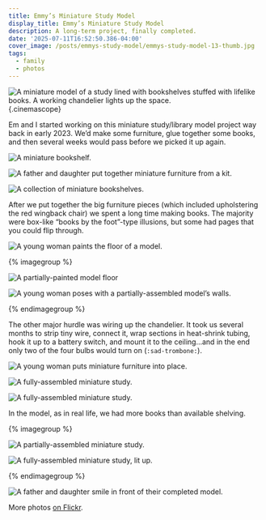 ```yaml
---
title: Emmy’s Miniature Study Model
display_title: Emmy’s Miniature Study Model
description: A long-term project, finally completed.
date: '2025-07-11T16:52:50.386-04:00'
cover_image: /posts/emmys-study-model/emmys-study-model-13-thumb.jpg
tags:
  - family
  - photos
---
```


![A miniature model of a study lined with bookshelves stuffed with lifelike books. A working chandelier lights up the space.](emmys-study-model-13.jpg){.cinemascope}

Em and I started working on this miniature study/library model project way back in early 2023. We’d make some furniture, glue together some books, and then several weeks would pass before we picked it up again.

![A miniature bookshelf.](emmys-study-model-1.jpg "The first bookcase")

![A father and daughter put together miniature furniture from a kit.](emmys-study-model-3.jpg "Furniture assembly")

![A collection of miniature bookshelves.](emmys-study-model-2.jpg "Ready for books")

After we put together the big furniture pieces (which included upholstering the red wingback chair) we spent a long time making books. The majority were box-like “books by the foot”-type illusions, but some had pages that you could flip through.

![A young woman paints the floor of a model.](emmys-study-model-4.jpg "Prepping walls")

{% imagegroup %}

![A partially-painted model floor](emmys-study-model-5.jpg)

![A young woman poses with a partially-assembled model’s walls.](emmys-study-model-6.jpg)

{% endimagegroup %}

The other major hurdle was wiring up the chandelier. It took us several months to strip tiny wire, connect it, wrap sections in heat-shrink tubing, hook it up to a battery switch, and mount it to the ceiling…and in the end only two of the four bulbs would turn on (`:sad-trombone:`).

![A young woman puts miniature furniture into place.](emmys-study-model-7.jpg "Assembling")

![A fully-assembled miniature study.](emmys-study-model-9.jpg "Testing the light")

![A fully-assembled miniature study.](emmys-study-model-10.jpg)

In the model, as in real life, we had more books than available shelving.

{% imagegroup %}

![A partially-assembled miniature study.](emmys-study-model-8.jpg "Arranging the corner")

![A fully-assembled miniature study, lit up.](emmys-study-model-11.jpg)

{% endimagegroup %}

![A father and daughter smile in front of their completed model.](emmys-study-model-12.jpg "Team Tiny Library")


More photos [on Flickr](https://flickr.com/photos/dirtystylus/albums/72177720327497455/).



